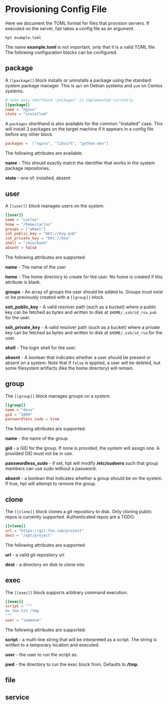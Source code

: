 # Provisioning Config File

Here we document the TOML format for files that provision servers. If executed
on the server, hpt takes a config file as an argument.

```
hpt example.toml
```

The name **example.toml** is not important, only that it is a valid TOML file.
The following configuration blocks can be configured.


## package

A `[[package]]` block installs or uninstalls a package using the standard system
package manager. This is `apt` on Debian systems and `yum` on Centos systems.

```toml
# note only shorthand 'packages' is implemented currently
[[package]]
name = "nginx"
state = "installed"
```

A `packages` shorthand is also available for the common "installed" case. This 
will install 3 packages on the target machine if it appears in a config file 
before any other block.

```toml
packages =  ["nginx", "libvirt", "python-dev"]
```

The following attributes are available:

**name** - This should exactly match the identifier that works in the system
package repositories.

**state** - one of: installed, absent


## user

A `[[user]]` block manages users on the system.

```toml
[[user]]
name = "carlos"
home = "/home/carlos"
groups = ["wheel"]
ssh_public_key = "bkt://key.pub"
ssh_private_key = "bkt://key"
shell = "/bin/bash"
absent = false
```

The following attributes are supported:

**name** - The name of the user

**home** - The home directory to create for the user. No home is created if this
attribute is blank.

**groups** - An array of groups the user should be added to. Groups must exist 
or be previously created with a `[[group]]` block.

**ssh_public_key** - A valid resolver path (such as a bucket) where a public key
can be fetched as bytes and written to disk at `$HOME/.ssh/id_rsa.pub` for the user.

**ssh_private_key** - A valid resolver path (such as a bucket) where a private
key can be fetched as bytes and written to disk at `$HOME/.ssh/id_rsa` for the 
user.

**shell** - The login shell for the user. 

**absent** - A boolean that indicates whether a user should be present or absent
on a system. Note that if `false` is applied, a user will be deleted, but some
filesystem artifacts (like the home directory) will remain.


## group

The `[[group]]` block manages groups on a system.

```toml
[[group]]
name = "devs"
gid = "1099"
passwordless_sudo = true
```

The following attributes are supported:

**name** - the name of the group

**gid** - a GID for the group. If none is provided, the system will assign one. 
A provided GID must not be in use.

**passwordless_sudo** - if set, hpt will modify **/etc/sudoers** such that group
members can use sudo without a password.

**absent** - a boolean that indicates whether a group should be on the system.
If true, hpt will attempt to remove the group. 


## clone

The `[[clone]]` block clones a git repository to disk. Only cloning public repos
is currently supported. Authenticated repos are a TODO.

```toml
[[clone]]
url = "https://git.foo.com/project"
dest = "/opt/project"
```

The following attributes are supported:

**url** - a valid git repository url

**dest** - a directory on disk to clone into

## exec

The `[[exec]]` block supports arbitrary command execution. 

```toml
[[exec]]
script = """
mv foo.txt /tmp
"""
user = "someone"
```

The following attributes are supported:

**script** - a multi-line string that will be interpreted as a script. The 
string is written to a temporary location and executed.

**user** - the user to run the script as.

**pwd** - the directory to run the exec block from. Defaults to **/tmp**.

## file

## service

